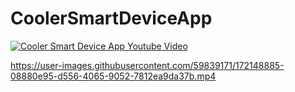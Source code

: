 # CoolerSmartDeviceApp

[![Cooler Smart Device App Youtube Video](https://img.youtube.com/vi/rVM9GufSI5E/0.jpg)](https://www.youtube.com/watch?v=rVM9GufSI5E)


https://user-images.githubusercontent.com/59839171/172148885-08880e95-d556-4065-9052-7812ea9da37b.mp4

